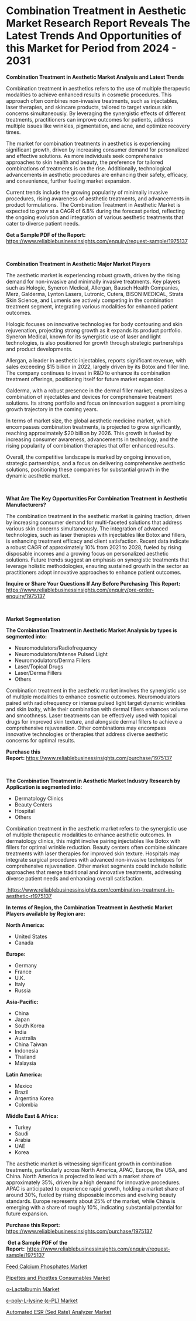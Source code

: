<p><h1>Combination Treatment in Aesthetic Market Research Report Reveals The Latest Trends And Opportunities of this Market for Period from 2024 - 2031</h1></p><p><strong>Combination Treatment in Aesthetic Market Analysis and Latest Trends</strong></p>
<p><p>Combination treatment in aesthetics refers to the use of multiple therapeutic modalities to achieve enhanced results in cosmetic procedures. This approach often combines non-invasive treatments, such as injectables, laser therapies, and skincare products, tailored to target various skin concerns simultaneously. By leveraging the synergistic effects of different treatments, practitioners can improve outcomes for patients, address multiple issues like wrinkles, pigmentation, and acne, and optimize recovery times.</p><p>The market for combination treatments in aesthetics is experiencing significant growth, driven by increasing consumer demand for personalized and effective solutions. As more individuals seek comprehensive approaches to skin health and beauty, the preference for tailored combinations of treatments is on the rise. Additionally, technological advancements in aesthetic procedures are enhancing their safety, efficacy, and convenience, further fueling market expansion. </p><p>Current trends include the growing popularity of minimally invasive procedures, rising awareness of aesthetic treatments, and advancements in product formulations. The Combination Treatment in Aesthetic Market is expected to grow at a CAGR of 6.8% during the forecast period, reflecting the ongoing evolution and integration of various aesthetic treatments that cater to diverse patient needs.</p></p>
<p><strong>Get a Sample PDF of the Report:&nbsp;</strong> <a href="https://www.reliablebusinessinsights.com/enquiry/request-sample/1975137?utm_campaign=1611&utm_medium=2&utm_source=Github&utm_content=ia&utm_term=25102024&utm_id=combination-treatment-in-aesthetic">https://www.reliablebusinessinsights.com/enquiry/request-sample/1975137</a></p>
<p>&nbsp;</p>
<p><strong>Combination Treatment in Aesthetic Major Market Players</strong></p>
<p><p>The aesthetic market is experiencing robust growth, driven by the rising demand for non-invasive and minimally invasive treatments. Key players such as Hologic, Syneron Medical, Allergan, Bausch Health Companies, Merz, Galderma, Lynton Lasers, Lutronic, Cutera, BISON MEDICAL, Strata Skin Science, and Lumenis are actively competing in the combination treatment segment, integrating various modalities for enhanced patient outcomes.</p><p>Hologic focuses on innovative technologies for body contouring and skin rejuvenation, projecting strong growth as it expands its product portfolio. Syneron Medical, known for its synergistic use of laser and light technologies, is also positioned for growth through strategic partnerships and product developments.</p><p>Allergan, a leader in aesthetic injectables, reports significant revenue, with sales exceeding $15 billion in 2022, largely driven by its Botox and filler line. The company continues to invest in R&D to enhance its combination treatment offerings, positioning itself for future market expansion.</p><p>Galderma, with a robust presence in the dermal filler market, emphasizes a combination of injectables and devices for comprehensive treatment solutions. Its strong portfolio and focus on innovation suggest a promising growth trajectory in the coming years.</p><p>In terms of market size, the global aesthetic medicine market, which encompasses combination treatments, is projected to grow significantly, reaching approximately $20 billion by 2026. This growth is fueled by increasing consumer awareness, advancements in technology, and the rising popularity of combination therapies that offer enhanced results.</p><p>Overall, the competitive landscape is marked by ongoing innovation, strategic partnerships, and a focus on delivering comprehensive aesthetic solutions, positioning these companies for substantial growth in the dynamic aesthetic market.</p></p>
<p>&nbsp;</p>
<p><strong>What Are The Key Opportunities For Combination Treatment in Aesthetic Manufacturers?</strong></p>
<p><p>The combination treatment in the aesthetic market is gaining traction, driven by increasing consumer demand for multi-faceted solutions that address various skin concerns simultaneously. The integration of advanced technologies, such as laser therapies with injectables like Botox and fillers, is enhancing treatment efficacy and client satisfaction. Recent data indicate a robust CAGR of approximately 10% from 2021 to 2028, fueled by rising disposable incomes and a growing focus on personalized aesthetic solutions. Future trends suggest an emphasis on synergistic treatments that leverage holistic methodologies, ensuring sustained growth in the sector as practitioners adopt innovative approaches to enhance patient outcomes.</p></p>
<p><strong>Inquire or Share Your Questions If Any Before Purchasing This Report:</strong> <a href="https://www.reliablebusinessinsights.com/enquiry/pre-order-enquiry/1975137?utm_campaign=1611&utm_medium=2&utm_source=Github&utm_content=ia&utm_term=25102024&utm_id=combination-treatment-in-aesthetic">https://www.reliablebusinessinsights.com/enquiry/pre-order-enquiry/1975137</a></p>
<p>&nbsp;</p>
<p><strong>Market Segmentation</strong></p>
<p><strong>The Combination Treatment in Aesthetic Market Analysis by types is segmented into:</strong></p>
<p><ul><li>Neuromodulators/Radiofrequency</li><li>Neuromodulators/Intense Pulsed Light</li><li>Neuromodulators/Derma Fillers</li><li>Laser/Topical Drugs</li><li>Laser/Derma Fillers</li><li>Others</li></ul></p>
<p><p>Combination treatment in the aesthetic market involves the synergistic use of multiple modalities to enhance cosmetic outcomes. Neuromodulators paired with radiofrequency or intense pulsed light target dynamic wrinkles and skin laxity, while their combination with dermal fillers enhances volume and smoothness. Laser treatments can be effectively used with topical drugs for improved skin texture, and alongside dermal fillers to achieve a comprehensive rejuvenation. Other combinations may encompass innovative technologies or therapies that address diverse aesthetic concerns for optimal results.</p></p>
<p><strong>Purchase this Report:&nbsp;</strong><a href="https://www.reliablebusinessinsights.com/purchase/1975137?utm_campaign=1611&utm_medium=2&utm_source=Github&utm_content=ia&utm_term=25102024&utm_id=combination-treatment-in-aesthetic">https://www.reliablebusinessinsights.com/purchase/1975137</a></p>
<p>&nbsp;</p>
<p><strong>The Combination Treatment in Aesthetic Market Industry Research by Application is segmented into:</strong></p>
<p><ul><li>Dermatology Clinics</li><li>Beauty Centers</li><li>Hospital</li><li>Others</li></ul></p>
<p><p>Combination treatment in the aesthetic market refers to the synergistic use of multiple therapeutic modalities to enhance aesthetic outcomes. In dermatology clinics, this might involve pairing injectables like Botox with fillers for optimal wrinkle reduction. Beauty centers often combine skincare treatments with laser therapies for improved skin texture. Hospitals may integrate surgical procedures with advanced non-invasive techniques for comprehensive rejuvenation. Other market segments could include holistic approaches that merge traditional and innovative treatments, addressing diverse patient needs and enhancing overall satisfaction.</p></p>
<p><a href="https://www.reliablebusinessinsights.com/combination-treatment-in-aesthetic-r1975137?utm_campaign=1611&utm_medium=2&utm_source=Github&utm_content=ia&utm_term=25102024&utm_id=combination-treatment-in-aesthetic">&nbsp;https://www.reliablebusinessinsights.com/combination-treatment-in-aesthetic-r1975137</a></p>
<p><strong>In terms of Region, the Combination Treatment in Aesthetic Market Players available by Region are:</strong></p>
<p>
    <p> <strong> North America: </strong>
        <ul>
            <li>United States</li>
            <li>Canada</li>
        </ul>
        </p> 
    <p> <strong> Europe: </strong>
        <ul>
            <li>Germany</li>
            <li>France</li>
            <li>U.K.</li>
            <li>Italy</li>
            <li>Russia</li>
        </ul>
        </p> 
    <p> <strong> Asia-Pacific: </strong>
        <ul>
            <li>China</li>
            <li>Japan</li>
            <li>South Korea</li>
            <li>India</li>
            <li>Australia</li>
            <li>China Taiwan</li>
            <li>Indonesia</li>
            <li>Thailand</li>
            <li>Malaysia</li>
        </ul>
        </p> 
    <p> <strong> Latin America: </strong>
        <ul>
            <li>Mexico</li>
            <li>Brazil</li>
            <li>Argentina Korea</li>
            <li>Colombia</li>
        </ul>
        </p> 
    <p> <strong> Middle East & Africa: </strong>
        <ul>
            <li>Turkey</li>
            <li>Saudi</li>
            <li>Arabia</li>
            <li>UAE</li>
            <li>Korea</li>
        </ul>
    </p>
    </p>
<p><p>The aesthetic market is witnessing significant growth in combination treatments, particularly across North America, APAC, Europe, the USA, and China. North America is projected to lead with a market share of approximately 35%, driven by a high demand for innovative procedures. APAC is anticipated to experience rapid growth, holding a market share of around 30%, fueled by rising disposable incomes and evolving beauty standards. Europe represents about 25% of the market, while China is emerging with a share of roughly 10%, indicating substantial potential for future expansion.</p></p>
<p><strong>Purchase this Report: </strong><a href="https://www.reliablebusinessinsights.com/purchase/1975137?utm_campaign=1611&utm_medium=2&utm_source=Github&utm_content=ia&utm_term=25102024&utm_id=combination-treatment-in-aesthetic">https://www.reliablebusinessinsights.com/purchase/1975137</a></p>
<p>&nbsp;<strong>Get a Sample PDF of the Report:&nbsp;&nbsp;</strong><a href="https://www.reliablebusinessinsights.com/enquiry/request-sample/1975137?utm_campaign=1611&utm_medium=2&utm_source=Github&utm_content=ia&utm_term=25102024&utm_id=combination-treatment-in-aesthetic">https://www.reliablebusinessinsights.com/enquiry/request-sample/1975137</a></p>
<p><strong></strong></p>
<p><p><a href="https://www.linkedin.com/pulse/feed-calcium-phosphates-market-essentials-key-players-demand-vv1gc?utm_campaign=1611&utm_medium=2&utm_source=Github&utm_content=ia&utm_term=25102024&utm_id=combination-treatment-in-aesthetic">Feed Calcium Phosphates Market</a></p><p><a href="https://www.linkedin.com/pulse/pipettes-consumables-market-outlook-share-analysis-growth-eqtze?utm_campaign=1611&utm_medium=2&utm_source=Github&utm_content=ia&utm_term=25102024&utm_id=combination-treatment-in-aesthetic">Pipettes and Pipettes Consumables Market</a></p><p><a href="https://github.com/mauripalmi/Market-Research-Report-List-5/blob/main/a-lactalbumin-market.md?utm_campaign=1611&utm_medium=2&utm_source=Github&utm_content=ia&utm_term=25102024&utm_id=combination-treatment-in-aesthetic">α-Lactalbumin Market</a></p><p><a href="https://www.linkedin.com/pulse/%CE%B5-poly-l-lysine-%CE%B5-pl-market-strategic-insights-product-evolution-qx01c?utm_campaign=1611&utm_medium=2&utm_source=Github&utm_content=ia&utm_term=25102024&utm_id=combination-treatment-in-aesthetic">ε-poly-L-lysine (ε-PL) Market</a></p><p><a href="https://www.linkedin.com/pulse/automated-esr-sed-rate-analyzer-market-overview-forecast-cowof?utm_campaign=1611&utm_medium=2&utm_source=Github&utm_content=ia&utm_term=25102024&utm_id=combination-treatment-in-aesthetic">Automated ESR (Sed Rate) Analyzer Market</a></p></p>